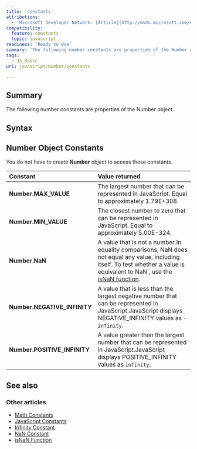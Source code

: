 ```yaml
---
title: 'constants'
attributions:
  - 'Microsoft Developer Network: [Article](http://msdn.microsoft.com/en-us/library/ie/ff806190(v=vs.94).aspx)'
compatibility:
  feature: constants
  topic: javascript
readiness: 'Ready to Use'
summary: 'The following number constants are properties of the Number object.'
tags:
  - JS_Basic
uri: javascript/Number/constants

---
```

## Summary

The following number constants are properties of the Number object.

## Syntax

## Number Object Constants

You do not have to create **Number** object to access these constants.

|Constant|Value returned|
|:-------|:-------------|
|**Number.MAX\_VALUE**|The largest number that can be represented in JavaScript. Equal to approximately 1.79E+308.|
|**Number.MIN\_VALUE**|The closest number to zero that can be represented in JavaScript. Equal to approximately 5.00E-324.|
|**Number.NaN**|A value that is not a number.In equality comparisons, NaN does not equal any value, including itself. To test whether a value is equivalent to NaN , use the [isNaN function](/javascript/isNaN).|
|**Number.NEGATIVE\_INFINITY**|A value that is less than the largest negative number that can be represented in JavaScript.JavaScript displays NEGATIVE\_INFINITY values as `-infinity`.|
|**Number.POSITIVE\_INFINITY**|A value greater than the largest number that can be represented in JavaScript.JavaScript displays POSITIVE\_INFINITY values as `infinity`.|

## See also

### Other articles

-   [Math Constants](/javascript/Math/constants)
-   [JavaScript Constants](/javascript/constants)
-   [Infinity Constant](/javascript/Infinity)
-   [NaN Constant](/javascript/NaN)
-   [isNaN Function](/javascript/isNaN)

